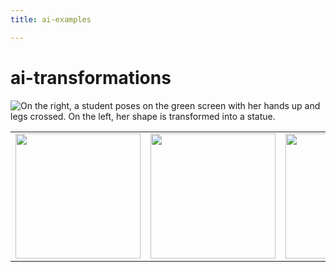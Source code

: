 ```yaml
---
title: ai-examples

---
```


# ai-transformations

![On the right, a student poses on the green screen with her hands up and legs crossed. On the left, her shape is transformed into a statue.](https://files.slack.com/files-pri/T0HTW3H0V-F06V0LCRWH0/screen_recording_apr_18__1_.gif?pub_secret=3fafbda059)

<table>
  <tr>
    <td><img src="https://files.slack.com/files-pri/T0HTW3H0V-F06V90UKVNY/eclipse.gif?pub_secret=a34fb00fe7" width="200" /></td>
    <td><img src="https://files.slack.com/files-pri/T0HTW3H0V-F0705QU2MSM/eclipse_the_final48.gif?pub_secret=5e420768d0" width="200" /></td>
    <td><img src="https://files.slack.com/files-pri/T0HTW3H0V-F06V3270J1M/wolf.gif?pub_secret=f2fb495208" width="200" /></td>
  </tr>
</table>
